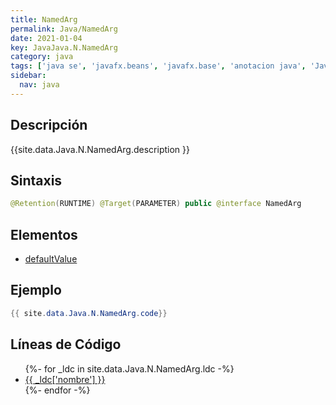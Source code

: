 ```yaml
---
title: NamedArg
permalink: Java/NamedArg
date: 2021-01-04
key: JavaJava.N.NamedArg
category: java
tags: ['java se', 'javafx.beans', 'javafx.base', 'anotacion java', 'JavaFX 8.0']
sidebar: 
  nav: java
---
```


## Descripción
{{site.data.Java.N.NamedArg.description }}

## Sintaxis
~~~java
@Retention(RUNTIME) @Target(PARAMETER) public @interface NamedArg
~~~

## Elementos
* [defaultValue](/Java/NamedArg/defaultValue)

## Ejemplo
~~~java
{{ site.data.Java.N.NamedArg.code}}
~~~

## Líneas de Código
<ul>
{%- for _ldc in site.data.Java.N.NamedArg.ldc -%}
   <li>
       <a href="{{_ldc['url'] }}">{{ _ldc['nombre'] }}</a>
   </li>
{%- endfor -%}
</ul>
